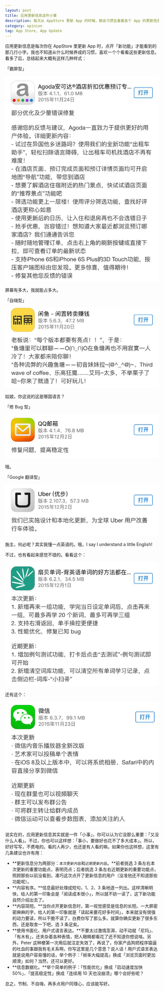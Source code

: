 ```yaml
---
layout: post
title: 应用更新信息这件小事
description: 每次从 AppStore 更新 App 的时候，都会习惯去看看各个 App 的更新信息，这里说一些我的感受。
category: opinion
tag: App Store, App Update
---
```



应用更新信息是每次你在 AppStore 里更新 App 时，点开「新功能」才能看到的那几行小字。我也不知道从什么时候养成的习惯，喜欢一个个看看这些更新信息。看多了后，总结起来大概有这样几种样式：

「霸屏型」

![image](../../images/app-update-info/agoda-update.jpg)

屏幕有多大，我就能占多大。

「自嗨型」

![image](../../images/app-update-info/xianyu-update.jpg)

姑娘，你这说的这是哪国语言？


「修 Bug 型」

![image](../../images/app-update-info/qq-mail-update.jpg)

哦。

「Google 翻译型」

![image](../../images/app-update-info/uber-update.jpg)

施主，何必呢？其实我懂一点英语的。哦，I say I understand a little English!


不过，也有看起来感觉不错的。看看这个：

![image](../../images/app-update-info/shanbei-update.jpg)


还有这个：

![image](../../images/app-update-info/weixin-update.jpg)


说实在的，应用更新信息其实就是一件「小事」，你可以认为它没那么重要：「又没什么人看」。不过，你也可以这样想：「事小，要做好也花不了多大成本」。所以，好好写写，不费电的。看的人再少，也还是有人看的嘛。如果你也这样想，这里有几条建议也许有用：

- **更新信息分为两部分：`本次更新内容`和`近期更新内容`。**前者挑选 3 条左右本次更新的重要功能点，表明亮点；后者挑选 3 条左右近期更新的重要功能点，照顾那些以前没看到，凑巧这次点开了更新信息的用户（没准他还不知道那些功能呢）。
- **内容有序。**信息最好处理成短句，1、2、3 条地逐一列出。这样清晰明快，给人的第一印象会是「阅读成本很小」，所以就不妨一读了，这下新功能自然介绍出去了。
- **内容简短。**当你点开更新信息时，第一视觉感受是信息的长短。一大屏密密麻麻的字，给人的第一印象就是「读起来要花好多时间」，本来就没有很强的动力要读，所以干脆不读了，白费你写了那么多。就算你确实更新了很多东西，还是取舍一下吧，选 3 条足矣。
- **使用书面化、用户式语言表达。**不要太过激情澎湃，动不动就「尼玛」、「有木有」，还夹杂着各种表情，把人眼睛都看花了还不知道你想说啥。另外，Peter 这种梗第一次用后就注定失效了，再说了，你家产品狗把程序猿逼的吐血的事跟我有毛关系啊，你写这里是几个意思？说人话！用户式语言表达就是说用户容易懂的话，举个例子：「帧率大幅提高」换成「浏览页面时更加顺滑」如何？当然，还可以更好。
- **信息数据化。**举个简单的例子：「性能优化」换成「启动速度加快 50%」、「提高稳定性」换成「连续用 10 天也没崩溃」哪个会好些呢？

总之，节制、不自嗨，再多点用户同理心，应该能写好。






